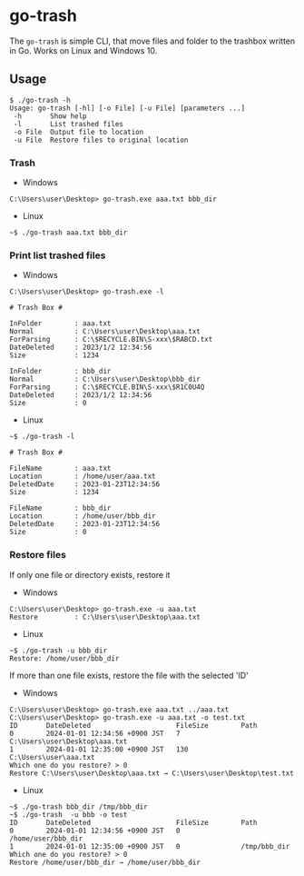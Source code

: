 # go-trash
The `go-trash` is simple CLI, that move files and folder to the trashbox written in Go.
Works on Linux and Windows 10.

## Usage
```
$ ./go-trash -h
Usage: go-trash [-hl] [-o File] [-u File] [parameters ...]
 -h       Show help
 -l       List trashed files
 -o File  Output file to location
 -u File  Restore files to original location
```

### Trash
* Windows
```
C:\Users\user\Desktop> go-trash.exe aaa.txt bbb_dir
```

* Linux
```
~$ ./go-trash aaa.txt bbb_dir
```

### Print list trashed files
* Windows
```
C:\Users\user\Desktop> go-trash.exe -l

# Trash Box #

InFolder        : aaa.txt
Normal          : C:\Users\user\Desktop\aaa.txt
ForParsing      : C:\$RECYCLE.BIN\S-xxx\$RABCD.txt
DateDeleted     : 2023/1/2 12:34:56
Size            : 1234

InFolder        : bbb_dir
Normal          : C:\Users\user\Desktop\bbb_dir
ForParsing      : C:\$RECYCLE.BIN\S-xxx\$R1C0U4Q
DateDeleted     : 2023/1/2 12:34:56
Size            : 0
```

* Linux
```
~$ ./go-trash -l

# Trash Box #

FileName        : aaa.txt
Location        : /home/user/aaa.txt
DeletedDate     : 2023-01-23T12:34:56
Size            : 1234

FileName        : bbb_dir
Location        : /home/user/bbb_dir
DeletedDate     : 2023-01-23T12:34:56
Size            : 0
```


### Restore files
If only one file or directory exists, restore it

* Windows 
```
C:\Users\user\Desktop> go-trash.exe -u aaa.txt
Restore         : C:\Users\user\Desktop\aaa.txt
```

* Linux
```
~$ ./go-trash -u bbb_dir
Restore: /home/user/bbb_dir
```


If more than one file exists, restore the file with the selected 'ID'
* Windows 
```
C:\Users\user\Desktop> go-trash.exe aaa.txt ../aaa.txt
C:\Users\user\Desktop> go-trash.exe -u aaa.txt -o test.txt 
ID       DateDeleted                     FileSize        Path
0        2024-01-01 12:34:56 +0900 JST   7               C:\Users\user\Desktop\aaa.txt
1        2024-01-01 12:35:00 +0900 JST   130             C:\Users\user\aaa.txt
Which one do you restore? > 0
Restore C:\Users\user\Desktop\aaa.txt → C:\Users\user\Desktop\test.txt
```

* Linux
```
~$ ./go-trash bbb_dir /tmp/bbb_dir
~$ ./go-trash  -u bbb -o test
ID       DateDeleted                     FileSize        Path
0        2024-01-01 12:34:56 +0900 JST   0               /home/user/bbb_dir
1        2024-01-01 12:35:00 +0900 JST   0               /tmp/bbb_dir
Which one do you restore? > 0
Restore /home/user/bbb_dir → /home/user/bbb_dir
```
